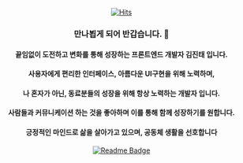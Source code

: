 


 <div align=center>
	
  [![Hits](https://hits.seeyoufarm.com/api/count/incr/badge.svg?url=https%3A%2F%2Fgithub.com%2FJinDevT)](https://hits.seeyoufarm.com)
   ### 만나뵙게 되어 반갑습니다. 👋
  #### 끝임없이 도전하고 변화를 통해 성장하는 프론트엔드 개발자 김진태 입니다.
  #### 사용자에게 편리한 인터페이스, 아름다운 UI구현을 위해 노력하며,
  #### 나 혼자가 아닌, 동료분들의 성장을 위해 항상 노력하는 개발자 입니다.
  #### 사람들과 커뮤니케이션 하는 것을 좋아하며 이를 통해 함께 성장하기를 원합니다.
  #### 긍정적인 마인드로 삶을 살아가고 있으며, 공동체 생활을 선호합니다

  [![Readme Badge](http://img.shields.io/badge/-Resume-black?style=flat-square&logo=Github&link=https://www.notion.so/Kim-Jintae-ba75129e96e340cd90c53667ca7d1301)](https://www.notion.so/Kim-Jintae-ba75129e96e340cd90c53667ca7d1301) 
</div>
  


